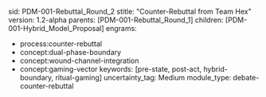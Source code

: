 sid: PDM-001-Rebuttal_Round_2
stitle: "Counter-Rebuttal from Team Hex"
version: 1.2-alpha
parents: [PDM-001-Rebuttal_Round_1]
children: [PDM-001-Hybrid_Model_Proposal]
engrams:
  - process:counter-rebuttal
  - concept:dual-phase-boundary
  - concept:wound-channel-integration
  - concept:gaming-vector
keywords: [pre-state, post-act, hybrid-boundary, ritual-gaming]
uncertainty_tag: Medium
module_type: debate-counter-rebuttal